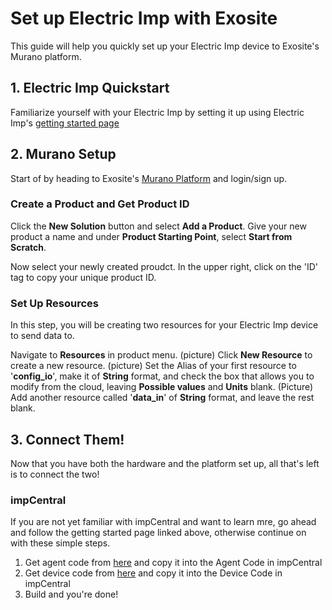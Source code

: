 # Set up Electric Imp with Exosite

This guide will help you quickly set up your Electric Imp device to Exosite's Murano platform.


## 1. Electric Imp Quickstart

Familiarize yourself with your Electric Imp by setting it up using Electric Imp's [getting started page]([https://developer.electricimp.com/gettingstarted].(https://developer.electricimp.com/gettingstarted))


## 2. Murano Setup
Start of by heading to Exosite's [Murano Platform]([https://www.exosite.io/](https://www.exosite.io/)) and login/sign  up.

### Create a Product and Get Product ID

Click the **New Solution** button and select **Add a Product**. Give your new product a name and under **Product Starting Point**, select **Start from Scratch**.

Now select your newly created proudct. In the upper right, click on the 'ID' tag to copy your unique product ID.

### Set Up Resources
In this step, you will be creating two resources for your Electric Imp device to send data to.

Navigate to **Resources** in product menu. 
(picture)
Click **New Resource** to create a new resource.
(picture)
Set the Alias of your first resource to '**config_io**', make it of **String** format, and check the box that allows you to modify from the cloud, leaving **Possible values** and **Units** blank.
(Picture)
Add another resource called '**data_in**' of **String** format, and leave the rest blank.

## 3. Connect Them!

Now that you have both the hardware and the platform set up, all that's left is to connect the two!

### impCentral
If you are not yet familiar with impCentral and want to learn mre, go ahead and follow the getting started page linked above, otherwise continue on with these simple steps.

1.	Get agent code from [here]([https://github.com/exosite/ElectricImp_Integration/blob/master/Exosite.agent.lib.nut](https://github.com/exosite/ElectricImp_Integration/blob/master/Exosite.agent.lib.nut)) and copy it into the Agent Code in impCentral
2.	Get device code from [here]([https://github.com/exosite/ElectricImp_Integration/blob/master/Example/example.device.nut](https://github.com/exosite/ElectricImp_Integration/blob/master/Example/example.device.nut)) and copy it into the Device Code in impCentral
3.	Build and you're done!